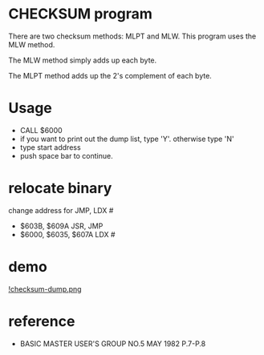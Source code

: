 # CHECKSUM program

There are two checksum methods: MLPT and MLW.
This program uses the MLW method.

The MLW method simply adds up each byte.

The MLPT method adds up the 2's complement of each byte.

# Usage

- CALL $6000
- if you want to print out the dump list, type 'Y'. otherwise type 'N'
- type start address
- push space bar to continue.

# relocate binary

change address for JMP, LDX #

- $603B, $609A			JSR, JMP
- $6000, $6035, $607A	LDX #

# demo

[!checksum-dump.png](./checksum-dump.png)


# reference

- BASIC MASTER USER'S GROUP NO.5 MAY 1982 P.7-P.8
	
